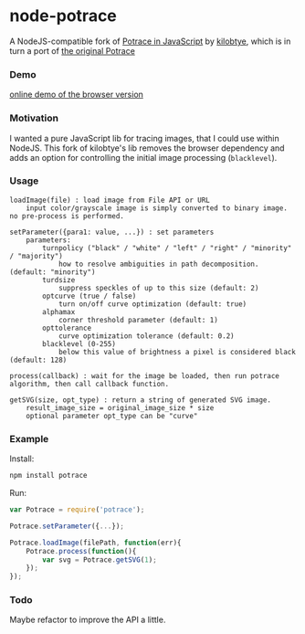 # node-potrace
A NodeJS-compatible fork of [Potrace in JavaScript](https://github.com/kilobtye/potrace) by [kilobtye](https://github.com/kilobtye), which is in turn a port of [the original Potrace](http://potrace.sourceforge.net)

### Demo
[online demo of the browser version](http://kilobtye.github.io/potrace/)

### Motivation
I wanted a pure JavaScript lib for tracing images, that I could use within NodeJS.  This fork of kilobtye's lib removes the browser dependency and adds an option for controlling the initial image processing (`blacklevel`).

### Usage

```
loadImage(file) : load image from File API or URL
    input color/grayscale image is simply converted to binary image. no pre-process is performed.
 
setParameter({para1: value, ...}) : set parameters
    parameters:
        turnpolicy ("black" / "white" / "left" / "right" / "minority" / "majority")
            how to resolve ambiguities in path decomposition. (default: "minority")       
        turdsize
            suppress speckles of up to this size (default: 2)
        optcurve (true / false)
            turn on/off curve optimization (default: true)
        alphamax
            corner threshold parameter (default: 1)
        opttolerance 
            curve optimization tolerance (default: 0.2)
        blacklevel (0-255)
            below this value of brightness a pixel is considered black (default: 128)

process(callback) : wait for the image be loaded, then run potrace algorithm, then call callback function.

getSVG(size, opt_type) : return a string of generated SVG image.
    result_image_size = original_image_size * size
    optional parameter opt_type can be "curve"
```

### Example

Install:
```sh
npm install potrace
```

Run:
```js
var Potrace = require('potrace');

Potrace.setParameter({...});

Potrace.loadImage(filePath, function(err){
    Potrace.process(function(){
        var svg = Potrace.getSVG(1);
    });
});
```

### Todo
Maybe refactor to improve the API a little.
